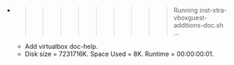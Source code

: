 * >>>>>>>>> Running inst-xtra-vboxguest-additions-doc.sh ...
  * Add virtualbox doc-help.
  * Disk size = 7231716K. Space Used = 8K. Runtime = 00:00:00:01.
